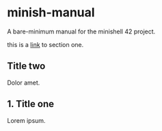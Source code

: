 # minish-manual
A bare-minimum manual for the minishell 42 project.

this is a [link](#1-title-one) to section one. 

## Title two
Dolor amet.




## 1. Title one
Lorem ipsum.
